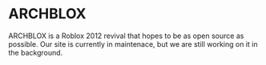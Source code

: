 # ARCHBLOX
ARCHBLOX is a Roblox 2012 revival that hopes to be as open source as possible. Our site is currently in maintenace, but we are still working on it in the background.
